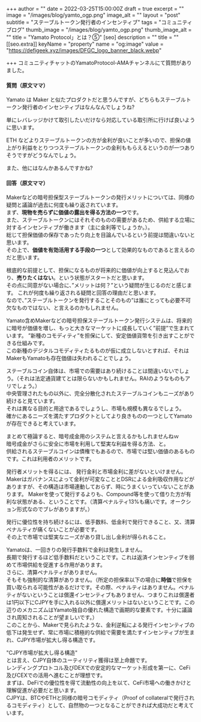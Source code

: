 +++
author = ""
date = 2022-03-25T15:00:00Z
draft = true
excerpt = ""
image = "/images/blog/yamto_ogp.png"
image_alt = ""
layout = "post"
subtitle = "ステーブルトークン発行者のインセンティブ"
tags = "コミュニティブログ"
thumb_image = "/images/blog/yamto_ogp.png"
thumb_image_alt = ""
title = "Yamato Protocol」とは？⑤"
[seo]
description = ""
title = ""
[[seo.extra]]
keyName = "property"
name = "og:image"
value = "https://defigeek.xyz/images/DFGC_logo_banner_black.webp"

+++
コミュニティチャットのYamatoProtocol-AMAチャンネルにて質問がありました。

#### 質問（原文ママ）

Yamato は Maker と似たプロダクトだと思うんですが、どちらもステーブルトークン発行者のインセンティブはなんなんでしょうね?

単にレバレッジかけて取引したいだけなら対応している取引所に行けば良いように思います。

ETH などよりステーブルトークンの方が金利が良いことが多いので、担保の値上がり利益をとりつつステーブルトークンの金利ももらえるというのが一つありそうですがどうなんでしょう。

 また、他にはなんかあるんですかね?

#### 回答（原文ママ）

Makerなどの暗号担保型ステーブルトークンの発行メリットについては、同様の疑問と議論が過去に何度も繰り返されています。   
まず、**現物を売らずに価値の露出を得る方法の一つ**です。   
また、ステーブルトークンにはそれそのものの需要があるため、供給する立場に対するインセンティブが働きます（主に金利等でしょうか。）。   
総じて担保価値の保存であったり向上を目論んでいるという前提は間違いないと思います。   
その上で、**価値を有効活用する手段の一つ**として効果的なものであると言えるのだと思います。

根底的な前提として、担保になるものが将来的に価値が向上すると見込んでおり、**売りたくはない**。という状態がスタートだと思います。   
その点に同意がない場合に、”メリットは何？”という疑問が生じるのだと感じます。 これが何度も繰り返される疑問と回答の理由だと思います。   
なので、”ステーブルトークンを発行することそのもの”は誰にとっても必要不可欠なものではない、と言えるのかもしれません。

Yamato含めMakerなどの暗号担保ステーブルトークン発行システムは、将来的に暗号が価値を増し、もっと大きなマーケットに成長していく”前提”で生まれています。 ”新種のコモディティ”を担保にして、安定価値貨幣を引き出すことができる仕組みです。   
この新種のデジタルコモディティたるものが仮に成立しないとすれば、それはMakerもYamatoも存在価値は失われることでしょう。

ステーブルコイン自体は、市場での需要はあり続けることは間違いないでしょう。（それは法定通貨建てとは限らないかもしれません。RAIのようなものもアリでしょう。）   
中央管理されたもの以外に、完全分散化されたステーブルコインもニーズがあり続けると見ています。  
それは異なる目的と用途であるでしょうし、市場も規模も異なるでしょう。   
確かにあるニーズを満たすプロダクトとしてより良きものの一つとしてYamatoが存在できると考えています。

まとめて極論すると、暗号成金用のシステムと言えるかもしれませんねｗ   
暗号成金がさらに安全に市場を利用して堅実な利益を得る方法、と。   
供給されるステーブルコインは債権でもあるので、市場では堅い価値のあるものです。これは利用者のメリットです。

発行者メリットを得るには、 発行金利と市場金利に差がないといけません。   
Makerはガバナンスによって金利が可変なこととDSRによる金利吸収作用などがありますが、その構造は市場連動しておらず、時にうまくいっていないことがあります。 Makerを使って発行するよりも、Compound等を使って借りた方が有利な状態がある、ということです。（清算ペナルティ13%も痛いです。オークション形式なのでブレがありますが。）   
  
発行に優位性を持ち続けるには、低手数料、低金利で発行できること、又、清算ペナルティが痛くないことが必要です。  
その上で市場では堅実なニーズがあり貸し出し金利が得られること。   
  
Yamatoは、一回きりの発行手数料で金利は発生しません。  
長期で発行するほど低手数料だということです。これは返済インセンティブを弱めて市場供給を促進する作用があります。   
さらに、清算ペナルティがありません。  
そもそも強制的な清算がありません。（所定の担保率以下の場合に**時価**で担保を買い取られる可能性があるだけです。その際、ペナルティはありません。ペナルティがないということは償還インセンティブもありません、つまりこれは償還者は1円以下にCJPYを手に入れる以外に償還メリットはないということです。この辺りのメカニズムはYamato独自の優れた構造で画期的な要素です。十分に議論され周知されることが望ましいです。）   
このことから、Makerで見られたような、金利逆転による発行インセンティブの低下は発生せず、常に市場に積極的な供給で需要を満たすインセンティブが生まれ、CJPY市場が拡大し得る構造です。

"CJPY市場が拡大し得る構造"  
とは言え、CJPY自体のユーティリティ獲得は至上命題です。   
レンディングプロトコル及びDEXでの安定的なマーケット形成を第一に、CeFi及びCEXでの活用へ進むことが理想です。   
まずは、DeFiでの優位性を得て流動性の向上を以て、CeFi市場への働きかけと理解促進が必要だと思います。   
CJPYは、BTCやETHと同様の暗号コモディティ（Proof of collateralで発行されるコモディティ）として、自然物の一つとなることができれば大成功だと考えています。